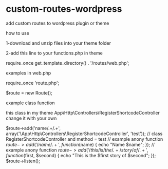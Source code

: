 # custom-routes-wordpress
add custom routes to wordpress plugin or theme

how to use

1-download and unzip files into your theme folder

2-add this line to your functions.php in theme

require_once get_template_directory() . '/routes/web.php';

examples in web.php

require_once 'route.php';

$route = new Route();

example class function

this class in my theme App\Http\Controllers\RegisterShortcodeController change it with your own 

$route->add('name/.+/.+', array('\App\Http\Controllers\RegisterShortcodeController', 'test')); // class RegisterShortcodeController and method = test
// example anony function
$route->add('/name/.+', function ($name) {
	echo "Name $name";
});
// example anony function
$route->add('/this/is/the/.+/story/of/.+', function ($first, $second) {
	echo "This is the $first story of $second";
});
$route->listen();
